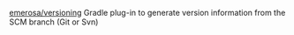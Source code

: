
[emerosa/versioning](https://github.com/nemerosa/versioning)
Gradle plug-in to generate version information from the SCM branch (Git or Svn)
